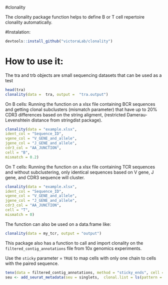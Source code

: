 #clonality

The clonality package function helps to define B or T cell repertoire clonality automatically.

#Instalation:

```R
devtools::install_github("victoraLab/clonality")
```

# How to use it:

The tra and trb objects are small sequencing datasets that can be used as a test

```R
head(tra)
clonality(data =  tra, output =  "tra.output")
```

On B cells:
Running the function on a xlsx file containing BCR sequences and getting clonal subclusters (mismatch parameter) that have up to 20% CDR3 differences based on the string aligment, (restricted Damerau-Levenshtein distance from stringdist package).

```R
clonality(data = "example.xlsx",
ident_col = "Sequence_ID",
vgene_col = "V_GENE_and_allele",
jgene_col = "J_GENE_and_allele",
cdr3_col = "AA_JUNCTION",
cell = "B",
mismatch = 0.2)
```

On T cells:
Running the function on a xlsx file containing TCR sequences and without subclustering, only identical sequences based on V gene, J gene, and CDR3 sequence will cluster.

```R
clonality(data = "example.xlsx",
ident_col = "Sequence_ID",
vgene_col = "V_GENE_and_allele",
jgene_col = "J_GENE_and_allele",
cdr3_col = "AA_JUNCTION",
cell = "T",
mismatch = 0)
```

The function can also be used on a data.frame like:

```R
clonality(data = my_tcr, output = "output")
```

This package also has a function to call and import clonality on the `filtered_contig_annotations` file from 10x genomics experiments.

Use the `sticky` parameter = `TRUE` to map cells with only one chain to cells with the paired sequence. 

```R
tenx(data = filtered_contig_annotations, method = "sticky_ends", cell = "T", only_productive = T)
seu <- add_seurat_metadata(seu = singlets,  clonal.list = ls(pattern = "^Clonal"), sticky = T, purity = 0.8)
```


